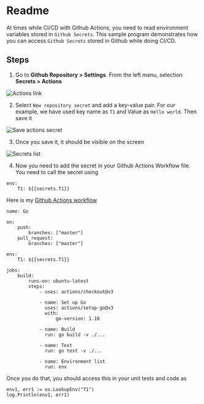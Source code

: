 # Readme

At times while CI/CD with Github Actions, you need to read environment variables stored in `Github Secrets`. This sample program demonstrates how you can access `Github Secrets` stored in Github while doing CI/CD.

## Steps

1. Go to **Github Repository > Settings**. From the left menu, selection **Secrets > Actions**

![Actions link](https://i.imgur.com/sFnQ2Zk.png)

2. Select `New repository secret` and add a key-value pair. For our example, we have used key name as `T1` and Value as `Hello world`. Then save it

![Save actions secret](https://i.imgur.com/MCPcOOU.png)

3. Once you save it, it should be visible on the screen

![Secrets list](https://i.imgur.com/kcz1K0h.png)

4. Now you need to add the secret in your Github Actions Workflow file. You need to call the secret using

```
env:
    T1: ${{secrets.T1}}
```

Here is my [Github Actions workflow](https://github.com/chilarai/go-env-github-actions/blob/master/.github/workflows/go.yml)

```
name: Go

on:
    push:
        branches: ["master"]
    pull_request:
        branches: ["master"]

env:
    T1: ${{secrets.T1}}

jobs:
    build:
        runs-on: ubuntu-latest
        steps:
            - uses: actions/checkout@v3

            - name: Set up Go
              uses: actions/setup-go@v3
              with:
                  go-version: 1.18

            - name: Build
              run: go build -v ./...

            - name: Test
              run: go test -v ./...

            - name: Environment list
              run: env

```

Once you do that, you should access this in your unit tests and code as

```
env1, err1 := os.LookupEnv("T1")
log.Println(env1, err1)
```
